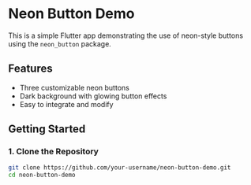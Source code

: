 # Neon Button Demo

This is a simple Flutter app demonstrating the use of neon-style buttons using the `neon_button` package.

## Features

- Three customizable neon buttons
- Dark background with glowing button effects
- Easy to integrate and modify

## Getting Started

### 1. Clone the Repository
```bash
git clone https://github.com/your-username/neon-button-demo.git
cd neon-button-demo
